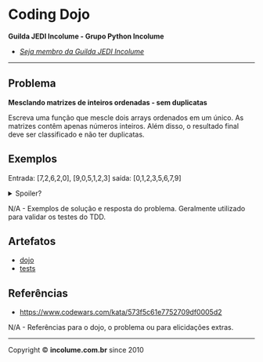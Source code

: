# Coding Dojo

**Guilda JEDI Incolume - Grupo Python Incolume**

- _[Seja membro da Guilda JEDI Incolume](https://discord.gg/eBNamXVtBW)_

---

## Problema

**Mesclando matrizes de inteiros ordenadas - sem duplicatas**

Escreva uma função que mescle dois arrays ordenados em um único.  As matrizes contêm apenas números inteiros.  Além disso, o resultado final deve ser classificado e não ter duplicatas.

## Exemplos

Entrada: [7,2,6,2,0], [9,0,5,1,2,3]
saída: [0,1,2,3,5,6,7,9]

<details>
  <summary>Spoiler?</summary>
   Considerar em caso de fatoração:

    > modo pythônico
    > sem condicionais
    > estruturas performáticas
    > redução de complexidade ciclomática
    > análise assintótica de algoritmos (big O)

</details>

N/A - Exemplos de solução e resposta do problema. Geralmente utilizado para validar os testes do TDD.


## Artefatos

- [dojo](./__init__.py)
- [tests](./test_20240517.py)


## Referências

- https://www.codewars.com/kata/573f5c61e7752709df0005d2

N/A - Referências para o dojo, o problema ou para elicidações extras.

---

Copyright &copy; **incolume.com.br** since 2010
